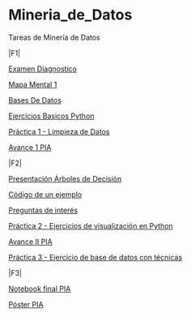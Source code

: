 # Mineria_de_Datos
Tareas de Minería de Datos

|F1|

[Examen Diagnostico](https://github.com/JesusValGzz/Mineria_de_Datos/blob/main/Examen_1630606.pdf)

[Mapa Mental 1](https://github.com/JesusValGzz/Mineria_de_Datos/blob/main/Mapas_Mentales/MapaMental_1_(1630606).pdf)

[Bases De Datos](https://github.com/GalindoVazquezJesusAlfonso/Mineria_Datos/blob/main/Tareas/Equipo_10-Ejercicio%20Base%20de%20Datos.pdf)

[Ejercicios Basicos Python](https://github.com/JesusValGzz/Mineria_de_Datos/blob/main/Ej_python_1630606.ipynb)

[Práctica 1 - Limpieza de Datos](https://github.com/GalindoVazquezJesusAlfonso/Mineria_Datos/blob/main/Tareas/Ej_Limpieza_Equipo10.ipynb)

[Avance 1 PIA](https://github.com/JesusValGzz/Mineria_de_Datos/blob/main/Avance1_PIA_Equipo10.ipynb)

|F2|

[Presentación Árboles de Decisión](https://github.com/GalindoVazquezJesusAlfonso/Mineria_Datos/blob/main/Tareas/Presentacion_%C3%81rboles%20de%20Decisi%C3%B3n_Equipo10.pdf)

[Código de un ejemplo](https://github.com/GalindoVazquezJesusAlfonso/Mineria_Datos/blob/main/Tareas/C%C3%B3digo_%C3%81rboles%20de%20decisi%C3%B3n_Equipo%2010.ipynb)
  
[Preguntas de interés](https://github.com/CruzLermaJorge/MineriaDatosJorge/blob/main/Preguntas_Arboles%20de%20decision_Eq%2310.pdf)

[Práctica 2 - Ejercicios de visualización en Python](https://github.com/GalindoVazquezJesusAlfonso/Mineria_Datos/blob/main/Tareas/Visualizacion_Equipo10.ipynb)

[Avance II PIA](https://github.com/GalindoVazquezJesusAlfonso/Mineria_Datos/blob/main/Tareas/AvancePIA_II_002_10_(Corregido).ipynb)

[Práctica 3 - Ejercicio de base de datos con técnicas](https://github.com/GalindoVazquezJesusAlfonso/Mineria_Datos/blob/main/Tareas/T%C3%A9cnicaMiner%C3%ADa_Equipo10.ipynb)

|F3|

[Notebook final PIA](https://github.com/GalindoVazquezJesusAlfonso/Mineria_Datos/blob/main/Tareas/PIA_002_Equipo10_Bitcoin.ipynb)

[Póster PIA](https://github.com/GalindoVazquezJesusAlfonso/Mineria_Datos/blob/main/Tareas/Poster_G002_Equipo10_Bitcoin.pdf)
